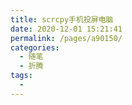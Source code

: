 ```yaml
---
title: scrcpy手机投屏电脑
date: 2020-12-01 15:21:41
permalink: /pages/a90150/
categories:
  - 随笔
  - 折腾
tags:
  - 
---
```


